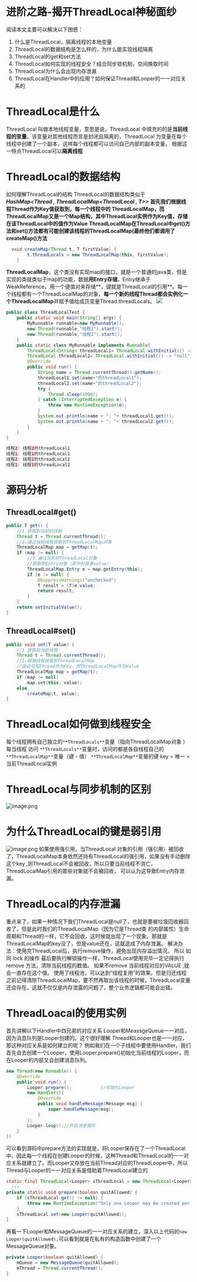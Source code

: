 # 进阶之路-揭开ThreadLocal神秘面纱
阅读本文主要可以解决以下困惑：

1. 什么是ThreadLocal，隔离线程的本地变量
2. ThreadLocal的数据结构是怎么样的，为什么能实现线程隔离
3. ThreadLocal的get和set方法
4. ThreadLocal如何实现的线程安全？结合同步锁机制，空间换取时间
5. ThreadLocal为什么会出现内存泄漏
6. ThreadLocal在Handler中的应用？如何保证Thread和Looper的一一对应关系的
# ThreadLocal是什么
ThreadLocal 叫做本地线程变量，意思是说，ThreadLocal 中填充的的是**当前线程的变量**，该变量对其他线程而言是封闭且隔离的，ThreadLocal 为变量在每个线程中创建了一个副本，这样每个线程都可以访问自己内部的副本变量。
根据这一特点ThreadLocal可以**隔离线程**
# ThreadLocal的数据结构
如何理解ThreadLocal的结构
ThreadLocal的数据结构类似于 **_HashMap<Thread , ThreadLocalMap<ThreadLocal , T>>_**
**首先我们根据线程Thread作为Key值获取到，每一个线程中的 ThreadLocalMap，而ThreadLocalMap又是一个Map结构，其中ThreadLocal实例作为Key值，存储在该ThreadLocal中的值作为Value**
**ThreadLocalMap在ThreadLocal中get()方法和set()方法都有可能创建该线程的ThreadLocalMap(最终他们都调用了createMap()方法**
```java
  void createMap(Thread t, T firstValue) {
        t.threadLocals = new ThreadLocalMap(this, firstValue);
    }
```
**ThreadLocalMap**，这个类没有实现map的接口，就是一个普通的java类，但是实现的类就类似于map的功能，数据**用Entry存储**，Entry继承于WeakReference，用一个键值对来存储**，键就是ThreadLocal的引用**。每一个线程都有一个ThreadLocalMap的对象，**每一个新的线程Thread都会实例化一个ThreadLocalMap**并赋予值给成员变量Thread.threadLocals。
![](/images/ee6c58c3508540848cdfad69979f47c4.jpeg)
```java
public class ThreadLocalTest {
    public static void main(String[] args) {
        MyRunnable runnable=new MyRunnable();
        new Thread(runnable,"线程1").start();
        new Thread(runnable,"线程2").start();
    }
    public static class MyRunnable implements Runnable{
        ThreadLocal<String> threadLocal1= ThreadLocal.withInitial(() -> "null");
        ThreadLocal threadLocal2= ThreadLocal.withInitial(() -> "null");
        @Override
        public void run() {
            String name = Thread.currentThread().getName();
            threadLocal1.set(name+"的threadLocal1");
            threadLocal2.set(name+"的threadLocal2");
            try {
                Thread.sleep(1000);
            } catch (InterruptedException e) {
                throw new RuntimeException(e);
            }
            System.out.println(name + ": "+ threadLocal1.get());
            System.out.println(name + ": "+ threadLocal2.get());
        }
    }
}

线程2: 线程2的threadLocal1
线程1: 线程1的threadLocal1
线程2: 线程2的threadLocal2
线程1: 线程1的threadLocal2
```

# 源码分析
## ThreadLocal#get()
```java
public T get() {
    //1.获取到当前的线程
    Thread t = Thread.currentThread();
    //2.通过当前线程获取到ThreadLocalMap对象
    ThreadLocalMap map = getMap(t);
    if (map != null) {
        //3.通过当前的ThreadLocal对象
        //获取到Entry对象（其中封装着value）
        ThreadLocalMap.Entry e = map.getEntry(this);
        if (e != null) {
            @SuppressWarnings("unchecked")
            T result = (T)e.value;
            return result;
        }
    }
    return setInitialValue();
}
```
## ThreadLocal#set()
```java
public void set(T value) {
    //1.获取到当前线程
    Thread t = Thread.currentThread();
    //2.根据线程获取到ThreadLocalMap
	//由此可知Thread作为Key，而ThreadLocalMap作为Value
    ThreadLocalMap map = getMap(t);
    if (map != null)
        map.set(this, value);
    else
        createMap(t, value);
}
```
# ThreadLocal如何做到线程安全
每个线程拥有自己独立的`**ThreadLocals**`变量（指向ThreadLocalMap对象 ）
每当线程 访问 `**ThreadLocals**`变量时，访问的都是各自线程自己的`**ThreadLocalMap**`变量（键 - 值）
`**ThreadLocalMap**`变量的键 key = 唯一 = 当前ThreadLocal实例
# ThreadLocal与同步机制的区别
![image.png](/images/305207dbb3ac6db5dff488761da9698f.png)
# 为什么ThreadLocal的键是弱引用
![image.png](/images/4a5bda0d5f93a8063911da402b1b604c.png)
如果使用强引用，当ThreadLocal 对象的引用（强引用）被回收了，ThreadLocalMap本身依然还持有ThreadLocal的强引用，如果没有手动删除这个key ,则ThreadLocal不会被回收，所以只要当前线程不消亡，ThreadLocalMap引用的那些对象就不会被回收， 可以认为这导致Entry内存泄漏。
# ThreadLocal的内存泄漏
重点来了，如果一种情况下我们ThreadLocal是null了，也就是要被垃圾回收器回收了，但是此时我们的ThreadLocalMap（因为它是Thread类 的内部属性）生命周期和Thread的一样，它不会回收，这时候就出现了一个现象。那就是ThreadLocalMap的key没了，但是value还在，这就造成了内存泄漏。
解决办法：使用完ThreadLocal后，执行remove操作，避免出现内存溢出情况。
所以 如同 lock 的操作 最后要执行解锁操作一样，ThreadLocal使用完毕一定记得执行remove 方法，清除当前线程的数值。
如果不remove 当前线程对应的VALUE ,就会一直存在这个值。
使用了线程池，可以达到“线程复用”的效果。但是归还线程之前记得清除ThreadLocalMap，要不然再取出该线程的时候，ThreadLocal变量还会存在。这就不仅仅是内存泄露的问题了，整个业务逻辑都可能会出错。

# ThreadLoacal的使用实例
首先讲解以下Handler中四兄弟的对应关系
Looper和MeassgeQueue一一对应，因为消息队列是Looper创建的。这个很好理解
Thread和Looper也是一一对应，那这种对应关系是如何建立的呢？
例如我们在一个子线程中要使用Handler，我们首先会去创建一个Looper，使用Looper.prepare()初始化当前线程的Looper，而在Looper的内部又会创建消息队列。
```java
new Thread(new Runnable() {
    @Override
    public void run() {
        Looper.prepare();			//初始化Looper
        new Handler(){
            @Override
            public void handleMessage(Message msg) {
                super.handleMessage(msg);
            }
        };
        Looper.loop();//开启消息循环
    }
})
```
可以看到源码中prepare方法的实现就是，将Looper保存在了一个ThreadLocal中，因此每一个线程在创建Looper的时候，这种Thread和ThreadLocal的一一对应关系就建立了。而Looper又存放在当前Thread对应的ThreadLooper中，所以Thread与Looper的一一对应关系是借助着ThreadLocal建立的
```java
static final ThreadLocal<Looper> sThreadLocal = new ThreadLocal<Looper>();
  ···
private static void prepare(boolean quitAllowed) {
    if (sThreadLocal.get() != null) {
        throw new RuntimeException("Only one Looper may be created per thread");
    }
    sThreadLocal.set(new Looper(quitAllowed));
}
```
再看一下Looper和MessageQueue的一一对应关系的建立，深入以上代码的`new Looper(quitAllowed);`可以看到就是在私有的构造函数中创建了一个MessageQueue对象。
```java
private Looper(boolean quitAllowed) {
    mQueue = new MessageQueue(quitAllowed);
    mThread = Thread.currentThread();
}
```
